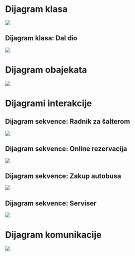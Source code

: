 # Dijagram klasa #

[![](https://bobotrans.googlecode.com/svn/Dijagram%20klasa.jpg)](http://code.google.com/)

## Dijagram klasa: Dal dio ##
[![](https://bobotrans.googlecode.com/svn/Dijagram%20klasa%20-%20DAL-dio.jpg)](http://code.google.com/)
# Dijagram obajekata #
[![](https://bobotrans.googlecode.com/svn/Dijagram_Objekata.jpg)](http://code.google.com/)

# Dijagrami interakcije #

## Dijagram sekvence: Radnik za šalterom ##

[![](https://bobotrans.googlecode.com/svn/SequenceDiagram1RadnikZaSalterom.jpg)](http://code.google.com/)



## Dijagram sekvence: Online rezervacija ##

[![](https://bobotrans.googlecode.com/svn/SequenceDiagramOnlineRezervacija.jpg)](http://code.google.com/)

## Dijagram sekvence: Zakup autobusa ##
[![](https://bobotrans.googlecode.com/svn/Sequence1-ZakupAutobusa.jpg)](http://code.google.com/)

## Dijagram sekvence: Serviser ##

[![](https://bobotrans.googlecode.com/svn/Servis.jpg)](http://code.google.com/)

# Dijagram komunikacije #

[![](https://bobotrans.googlecode.com/svn/dijagramkomunikacije.jpg)](http://code.google.com/)